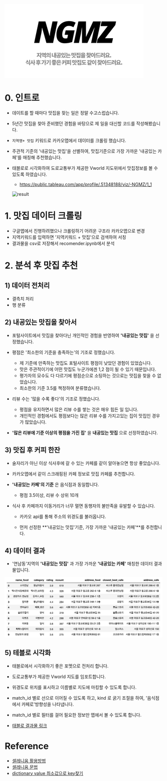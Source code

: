 



![logo](./imges/logo.jpg)



# 0. 인트로

- 데이트를 할 때마다 맛집을 찾는 일은 정말 수고스럽습니다.

- 5년간 맛집을 찾아 준비했던 경험을 바탕으로 제 일을 대신할 코드를 작성해봤습니다.

- `지역명+ 맛집` 키워드로 카카오맵에서 데이터를 크롤링 했습니다.

- 주관적 기준의 '내공있는 맛집'을 선별하여, 맛집기준으로 가장 가까운 '내공있는 카페'를 매칭해 추천했습니다.

- 태블로로 시각화하여 도로교통부가 제공한 Vworld 지도위에서 맛집정보를 볼 수 있도록 하였습니다.

  - https://public.tableau.com/app/profile/.51348188/viz/-NGMZ/1_1

  

  ![result](./imges/result.gif)



# 1. 맛집 데이터 크롤링

- 구글맵에서 진행하려했으나 크롤링하기 어려운 구조라 카카오맵으로 변경
- 지역키워드를 입력하면 '지역키워드 + 맛집'으로 검색하여 서칭
- 결과물을 csv로 저장해서 recomender.ipynb에서 분석



# 2. 분석 후 맛집 추천

## 1) 데이터 전처리
- 결측치 처리
- 행 분류



## 2) 내공있는 맛집을 찾아서

- 포털사이트에서 맛집을 찾아다닌 개인적인 경험을 반영하여 **'내공있는 맛집'** 을 선정했습니다.
- 평점은 '최소한의 기준을 충족하는'의 기조로 정했습니다.
  - 제 기준에 만족하는 맛집도 포털사이트 평점이 낮았던 경험이 있었습니다.
  - 맛은 주관적이기에 어떤 맛집도 누군가에겐 1,2 점이 될 수 있기 때문입니다.
  - 평가자의 모수도 다 다르기에 평점순으로 소팅하는 것으로는 맛집을 찾을 수 없었습니다.
  - 최소한의 기준 3.5를 책정하여 분류했습니다.

- 리뷰 수는 '많을 수록 좋다'의 기조로 정했습니다.
  - 평점을 유지하면서 많은 리뷰 수를 쌓는 것은 매우 힘든 일 입니다.
  - 개인적인 경험에서도 평점보다는 많은 리뷰 수를 가지고있는 집이 맛집인 경우가 많았습니다.

- **'많은 리뷰에 기준 이상의 평점을 가진 집'** 을 **내공있는 맛집** 으로 선정하였습니다.



## 3) 맛집 후 커피 한잔

- 술자리가 아닌 이상 식사후에 갈 수 있는 카페를 같이 알아놓으면 항상 좋았습니다.
- 카카오맵에서 같이 스크래핑된 카페 정보로 맛집 카페를 추천합니다.
- **'내공있는 카페'의 기준** 은 음식점과 동일합니다.
  - 평점 3.5이상, 리뷰 수 상위 10개

- 식사 후 카페까지 이동거리가 너무 멀면 동행자의 불만족을 유발할 수 있습니다.

  - 카카오 api를 통해 주소의 위경도를 불러옵니다.

  - 먼저 선정한 **'내공있는 맛집'기준, 가장 가까운 '내공있는 카페'**를 추천합니다.

    

## 4) 데이터 결과

- '연남동'지역의 **'내공있는 맛집'** 과 가장 가까운 **'내공있는 카페'** 매칭한 데이터 결과물입니다.

![result](./imges/result.png)



## 5) 테블로 시각화

- 태블로에서 시각화하기 좋은 포멧으로 전처리 합니다.
- 도로교통부가 제공한 Vworld 지도를 임포트합니다.
- 위경도로 위치를 표시하고 이름별로 지도에 마킹할 수 있도록 합니다.
- match_id 별로 선으로 이어질 수 있도록 하고, kind 로 굵기 조절을 하여, '음식점에서 카페로'방향성을 나타냅니다.
- match_id 별로 필터를 걸어 필요한 정보만 맵에서 볼 수 있도록 합니다.

- [태블로 결과물 링크](https://public.tableau.com/app/profile/.51348188/viz/-NGMZ/1_1)

# Reference

- [셀레니움 활용방법](https://rlagywns0213.github.io/data%20visualization/cafemap/)
- [셀레니움 문법](https://greeksharifa.github.io/references/2020/10/30/python-selenium-usage/#%EA%B8%B0%ED%83%80-%EA%B8%B0%EB%8A%A5)
- [dictionary value 최소값으로 key찾기](https://gomguard.tistory.com/137)

